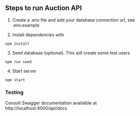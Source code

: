 ## Steps to run Auction API

1. Create a .env file and add your database connection url, see .env.example

2. Install dependencies with
```
npm install
```

3. Seed database (optional). This will create some test users
```
npm run seed
```

4. Start server
```
npm start 
```

### Testing
Consult Swagger documentation availalble at http://localhost:4000/api/docs